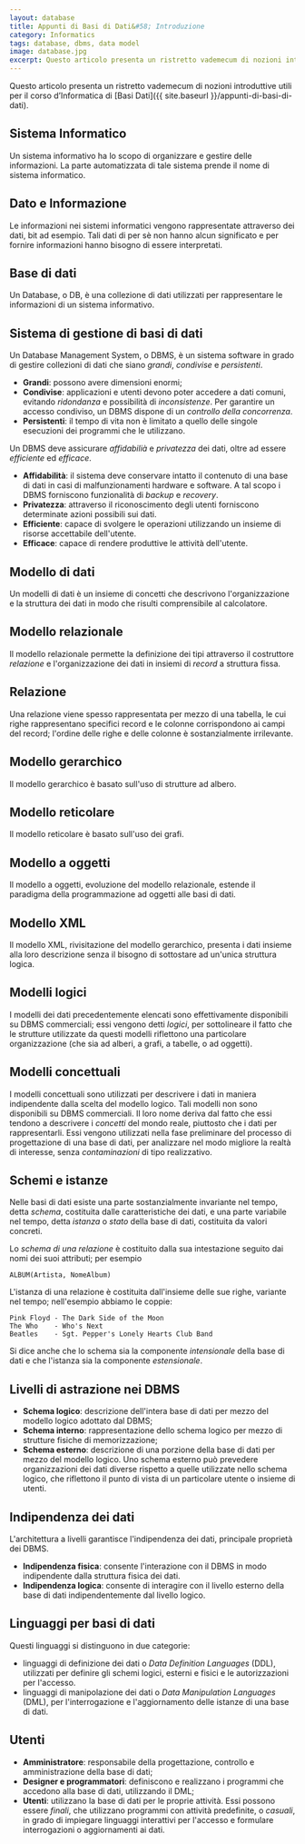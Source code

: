 ```yaml
---
layout: database
title: Appunti di Basi di Dati&#58; Introduzione
category: Informatics
tags: database, dbms, data model
image: database.jpg
excerpt: Questo articolo presenta un ristretto vademecum di nozioni introduttive utili per il corso d’Informatica di <a href="appunti-di-basi-di-dati">Basi di Dati</a>.
---
```

Questo articolo presenta un ristretto vademecum di nozioni introduttive utili per il corso d’Informatica di [Basi Dati]({{ site.baseurl }}/appunti-di-basi-di-dati).

## Sistema Informatico

Un sistema informativo ha lo scopo di organizzare e gestire delle informazioni. La parte automatizzata di tale sistema prende il nome di sistema informatico.

## Dato e Informazione

Le informazioni nei sistemi informatici vengono rappresentate attraverso dei dati, bit ad esempio. Tali dati di per s&egrave; non hanno alcun significato e per fornire informazioni hanno bisogno di essere interpretati.

## Base di dati

Un Database, o DB, &egrave; una collezione di dati utilizzati per rappresentare le informazioni di un sistema informativo.

## Sistema di gestione di basi di dati

Un Database Management System, o DBMS, &egrave; un sistema software in grado di gestire collezioni di dati che siano *grandi*, *condivise* e *persistenti*.

- **Grandi**: possono avere dimensioni enormi;
- **Condivise**: applicazioni e utenti devono poter accedere a dati comuni, evitando *ridondanza* e possibilit&agrave; di *inconsistenze*. Per garantire un accesso condiviso, un DBMS dispone di un *controllo della concorrenza*.
- **Persistenti**: il tempo di vita non &egrave; limitato a quello delle singole esecuzioni dei programmi che le utilizzano.

Un DBMS deve assicurare *affidabili&agrave;* e *privatezza* dei dati, oltre ad essere *efficiente* ed *efficace*.

- **Affidabilit&agrave;**: il sistema deve conservare intatto il contenuto di una base di dati in casi di malfunzionamenti hardware e software. A tal scopo i DBMS forniscono funzionalit&agrave; di *backup* e *recovery*.
- **Privatezza**: attraverso il riconoscimento degli utenti forniscono determinate azioni possibili sui dati.
- **Efficiente**: capace di svolgere le operazioni utilizzando un insieme di risorse accettabile dell'utente.
- **Efficace**: capace di rendere produttive le attivit&agrave; dell'utente.

## Modello di dati

Un modelli di dati &egrave; un insieme di concetti che descrivono l'organizzazione e la struttura dei dati in modo che risulti comprensibile al calcolatore.

## Modello relazionale

Il modello relazionale permette la definizione dei tipi attraverso il costruttore *relazione* e l'organizzazione dei dati in insiemi di *record* a struttura fissa.

## Relazione

Una relazione viene spesso rappresentata per mezzo di una tabella, le cui righe rappresentano specifici record e le colonne corrispondono ai campi del record; l'ordine delle righe e delle colonne &egrave; sostanzialmente irrilevante.

## Modello gerarchico

Il modello gerarchico &egrave; basato sull'uso di strutture ad albero.

## Modello reticolare

Il modello reticolare &egrave; basato sull'uso dei grafi.

## Modello a oggetti

Il modello a oggetti, evoluzione del modello relazionale, estende il paradigma della programmazione ad oggetti alle basi di dati.

## Modello XML

Il modello XML, rivisitazione del modello gerarchico, presenta i dati insieme alla loro descrizione senza il bisogno di sottostare ad un'unica struttura logica.

## Modelli logici

I modelli dei dati precedentemente elencati sono effettivamente disponibili su DBMS commerciali; essi vengono detti *logici*, per sottolineare il fatto che le strutture utilizzate da questi modelli riflettono una particolare organizzazione (che sia ad alberi, a grafi, a tabelle, o ad oggetti).

## Modelli concettuali

I modelli concettuali sono utilizzati per descrivere i dati in maniera indipendente dalla scelta del modello logico. Tali modelli non sono disponibili su DBMS commerciali. Il loro nome deriva dal fatto che essi tendono a descrivere i *concetti* del mondo reale, piuttosto che i dati per rappresentarli. Essi vengono utilizzati nella fase preliminare del processo di progettazione di una base di dati, per analizzare nel modo migliore la realt&agrave; di interesse, senza *contaminazioni* di tipo realizzativo.

## Schemi e istanze

Nelle basi di dati esiste una parte sostanzialmente invariante nel tempo, detta *schema*, costituita dalle caratteristiche dei dati, e una parte variabile nel tempo, detta *istanza* o *stato* della base di dati, costituita da valori concreti.

Lo *schema di una relazione* &egrave; costituito dalla sua intestazione seguito dai nomi dei suoi attributi; per esempio

```
ALBUM(Artista, NomeAlbum)
```

L'istanza di una relazione &egrave; costituita dall'insieme delle sue righe, variante nel tempo; nell'esempio abbiamo le coppie:

```
Pink Floyd - The Dark Side of the Moon
The Who    - Who's Next
Beatles    - Sgt. Pepper's Lonely Hearts Club Band
```

Si dice anche che lo schema sia la componente *intensionale* della base di dati e che l'istanza sia la componente *estensionale*.

## Livelli di astrazione nei DBMS

- **Schema logico**: descrizione dell'intera base di dati per mezzo del modello logico adottato dal DBMS;
- **Schema interno**: rappresentazione dello schema logico per mezzo di strutture fisiche di memorizzazione;
- **Schema esterno**: descrizione di una porzione della base di dati per mezzo del modello logico. Uno schema esterno pu&ograve; prevedere organizzazioni dei dati diverse rispetto a quelle utilizzate nello schema logico, che riflettono il punto di vista di un particolare utente o insieme di utenti.

## Indipendenza dei dati

L'architettura a livelli garantisce l'indipendenza dei dati, principale propriet&agrave; dei DBMS.

- **Indipendenza fisica**: consente l'interazione con il DBMS in modo indipendente dalla struttura fisica dei dati.
- **Indipendenza logica**: consente di interagire con il livello esterno della base di dati indipendentemente dal livello logico.

## Linguaggi per basi di dati

Questi linguaggi si distinguono in due categorie:

- linguaggi di definizione dei dati o *Data Definition Languages* (DDL), utilizzati per definire gli schemi logici, esterni e fisici e le autorizzazioni per l'accesso.
- linguaggi di manipolazione dei dati o *Data Manipulation Languages* (DML), per l'interrogazione e l'aggiornamento delle istanze di una base di dati.

## Utenti

- **Amministratore**: responsabile della progettazione, controllo e amministrazione della base di dati;
- **Designer e programmatori**: definiscono e realizzano i programmi che accedono alla base di dati, utilizzando il DML;
- **Utenti**: utilizzano la base di dati per le proprie attivit&agrave;. Essi possono essere *finali*, che utilizzano programmi con attivit&agrave; predefinite, o *casuali*, in grado di impiegare linguaggi interattivi per l'accesso e formulare interrogazioni o aggiornamenti ai dati.
